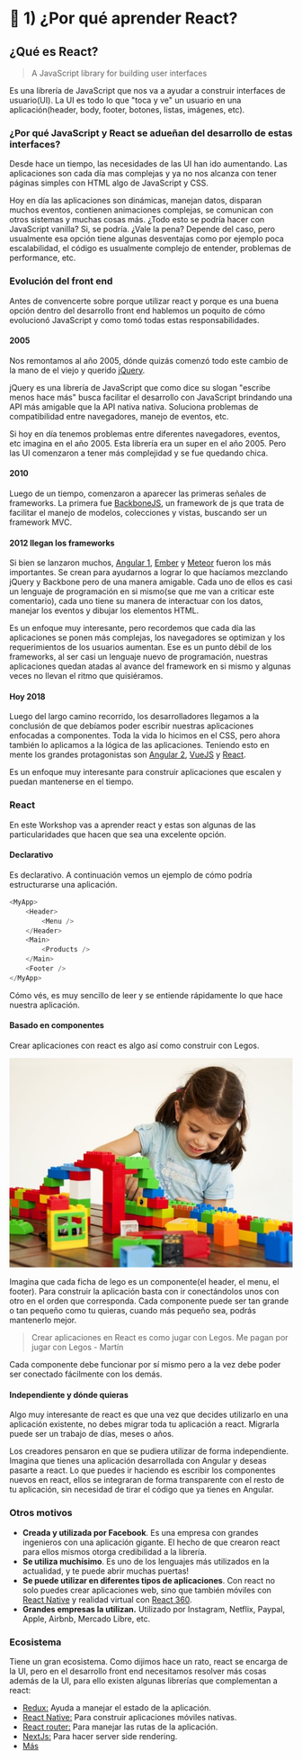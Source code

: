 # 🤷 1\) ¿Por qué aprender React?

## ¿Qué es React?

> A JavaScript library for building user interfaces

Es una librería de JavaScript que nos va a ayudar a construir interfaces de usuario\(UI\). La UI es todo lo que "toca y ve" un usuario en una aplicación\(header, body, footer, botones, listas, imágenes, etc\).

### ¿Por qué JavaScript y React se adueñan del desarrollo de estas interfaces?

Desde hace un tiempo, las necesidades de las UI han ido aumentando. Las aplicaciones son cada día mas complejas y ya no nos alcanza con tener páginas simples con HTML algo de JavaScript y CSS.

Hoy en día las aplicaciones son dinámicas, manejan datos, disparan muchos eventos, contienen animaciones complejas, se comunican con otros sistemas y muchas cosas más. ¿Todo esto se podría hacer con JavaScript vanilla? Si, se podría. ¿Vale la pena? Depende del caso, pero usualmente esa opción tiene algunas desventajas como por ejemplo poca escalabilidad, el código es usualmente complejo de entender, problemas de performance, etc.

### Evolución del front end

Antes de convencerte sobre porque utilizar react y porque es una buena opción dentro del desarrollo front end hablemos un poquito de cómo evolucionó JavaScript y como tomó todas estas responsabilidades.

#### 2005

Nos remontamos al año 2005, dónde quizás comenzó todo este cambio de la mano de el viejo y querido [jQuery](https://jquery.com/).

jQuery es una librería de JavaScript que como dice su slogan "escribe menos hace más" busca facilitar el desarrollo con JavaScript brindando una API más amigable que la API nativa nativa. Soluciona problemas de compatibilidad entre navegadores, manejo de eventos, etc. 

Si hoy en día tenemos problemas entre diferentes navegadores, eventos, etc imagina en el año 2005. Esta librería era un super en el año 2005. Pero las UI comenzaron a tener más complejidad y se fue quedando chica.

#### 2010

Luego de un tiempo, comenzaron a aparecer las primeras señales de frameworks. La primera fue [BackboneJS](http://backbonejs.org/), un framework de js que trata de facilitar el manejo de modelos, colecciones y vistas, buscando ser un framework MVC.

#### 2012 llegan los frameworks

Si bien se lanzaron muchos, [Angular 1](https://angularjs.org/), [Ember](https://www.emberjs.com/) y [Meteor](https://www.meteor.com/) fueron los más importantes. Se crean para ayudarnos a lograr lo que hacíamos mezclando jQuery y Backbone pero de una manera amigable. Cada uno de ellos es casi un lenguaje de programación en si mismo\(se que me van a criticar este comentario\),  cada uno tiene su manera de interactuar con los datos, manejar los eventos y dibujar los elementos HTML.

Es un enfoque muy interesante, pero recordemos que cada día las aplicaciones se ponen más complejas, los navegadores se optimizan y los requerimientos de los usuarios aumentan. Ese es un punto débil de los frameworks, al ser casi un lenguaje nuevo de programación, nuestras aplicaciones quedan atadas al avance del framework en si mismo y algunas veces no llevan el ritmo que quisiéramos.

#### Hoy 2018

Luego del largo camino recorrido, los desarrolladores llegamos a la conclusión de que debíamos poder escribir nuestras aplicaciones enfocadas a componentes. Toda la vida lo hicimos en el CSS, pero ahora también lo aplicamos a la lógica de las aplicaciones. Teniendo esto en mente los grandes protagonistas son [Angular 2](https://angularjs.org/), [VueJS](https://vuejs.org/) y [React](https://reactjs.org/).

Es un enfoque muy interesante para construir aplicaciones que escalen y puedan mantenerse en el tiempo.

### React

En este Workshop vas a aprender react y estas son algunas de las particularidades que hacen que sea una excelente opción.

#### Declarativo

Es declarativo. A continuación vemos un ejemplo de cómo podría estructurarse una aplicación.

```javascript
<MyApp>
    <Header>
        <Menu />
    </Header>
    <Main>
        <Products />
    </Main>
    <Footer />
</MyApp>
```

Cómo vés, es muy sencillo de leer y se entiende rápidamente lo que hace nuestra aplicación.

#### Basado en componentes

Crear aplicaciones con react es algo así como construir con Legos.

![aplicaci&#xF3;n con React](.gitbook/assets/xukfdats25fkziyhrnq677pife.jpg)

Imagina que cada ficha de lego es un componente\(el header, el menu, el footer\). Para construir la aplicación basta con ir conectándolos unos con otro en el orden que corresponda. Cada componente puede ser tan grande o tan pequeño como tu quieras, cuando más pequeño sea, podrás mantenerlo mejor.

> Crear aplicaciones en React es como jugar con Legos. Me pagan por jugar con Legos - Martín

Cada componente debe funcionar por sí mismo pero a la vez debe poder ser conectado fácilmente con los demás.

#### Independiente y dónde quieras

Algo muy interesante de react es que una vez que decides utilizarlo en una aplicación existente, no debes migrar toda tu aplicación a react. Migrarla puede ser un trabajo de días, meses o años.

Los creadores pensaron en que se pudiera utilizar de forma independiente. Imagina que tienes una aplicación desarrollada con Angular y deseas pasarte a react. Lo que puedes ir haciendo es escribir los componentes nuevos en react, ellos se integraran de forma transparente con el resto de tu aplicación, sin necesidad de tirar el código que ya tienes en Angular.

### Otros motivos

* **Creada y utilizada por Facebook**. Es una empresa con grandes ingenieros con una aplicación gigante. El hecho de que crearon react para ellos mismos otorga credibilidad a la librería.
* **Se utiliza muchísimo**. Es uno de los lenguajes más utilizados en la actualidad, y te puede abrir muchas puertas!
* **Se puede utilizar en diferentes tipos de aplicaciones**. Con react no solo puedes crear aplicaciones web, sino que también móviles con [React Native](https://facebook.github.io/react-native/) y realidad virtual con [React 360](https://facebook.github.io/react-360/).
* **Grandes empresas la utilizan.** Utilizado por Instagram, Netflix, Paypal, Apple, Airbnb, Mercado Libre, etc.

### Ecosistema

Tiene un gran ecosistema. Como dijimos hace un rato, react se encarga de la UI, pero en el desarrollo front end necesitamos resolver más cosas además de la UI, para ello existen algunas librerías que complementan a react:

* [Redux:](https://redux.js.org/introduction) Ayuda a manejar el estado de la aplicación.
* [React Native:](https://facebook.github.io/react-native/) Para construir aplicaciones móviles nativas.
* [React router:](https://github.com/ReactTraining/react-router)  Para manejar las rutas de la aplicación.
* [NextJs:](https://github.com/zeit/next.js/) Para hacer server side rendering.
* [Más](https://github.com/enaqx/awesome-react)

